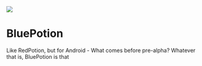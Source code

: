 <img src="http://ir_wp.s3.amazonaws.com/wp-content/uploads/sites/11/2015/05/bluepotion_icon_1000w_on_white.png" style="max-width: 500px;">

# BluePotion

Like RedPotion, but for Android - What comes before pre-alpha? Whatever that is, BluePotion is that
